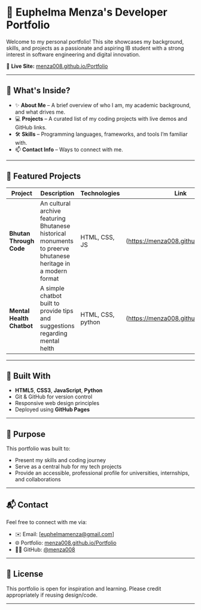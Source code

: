 # 💼 Euphelma Menza's Developer Portfolio

Welcome to my personal portfolio! This site showcases my background, skills, and projects as a passionate and aspiring IB student with a strong interest in software engineering and digital innovation.

🔗 **Live Site:** [menza008.github.io/Portfolio](https://menza008.github.io/Portfolio)

---

## 📌 What's Inside?

- ✨ **About Me** – A brief overview of who I am, my academic background, and what drives me.
- 💻 **Projects** – A curated list of my coding projects with live demos and GitHub links.
- 🛠️ **Skills** – Programming languages, frameworks, and tools I’m familiar with.
- 📫 **Contact Info** – Ways to connect with me.

---

## 🚀 Featured Projects

| Project | Description | Technologies | Link |
|--------|-------------|--------------|------|
| **Bhutan Through Code** | An cultural archive featuring Bhutanese historical monuments to preerve bhutanese heritage in a modern format |  HTML, CSS, JS | (https://menza008.github.io/Portfolio/) |
| **Mental Health Chatbot** | A simple chatbot built to provide tips and suggestions regarding mental helth |  HTML, CSS, python  | (https://menza008.github.io/Portfolio/) |

---

## 🧰 Built With

- **HTML5**, **CSS3**, **JavaScript**, **Python**
- Git & GitHub for version control
- Responsive web design principles
- Deployed using **GitHub Pages**

---

## 🎯 Purpose

This portfolio was built to:
- Present my skills and coding journey
- Serve as a central hub for my tech projects
- Provide an accessible, professional profile for universities, internships, and collaborations

---

## 📬 Contact

Feel free to connect with me via:
- ✉️ Email: [euphelmamenza@gmail.com]
- 🌐 Portfolio: [menza008.github.io/Portfolio](https://menza008.github.io/Portfolio)
- 🧑‍💻 GitHub: [@menza008](https://github.com/menza008)

---

## 📌 License

This portfolio is open for inspiration and learning. Please credit appropriately if reusing design/code.

---

